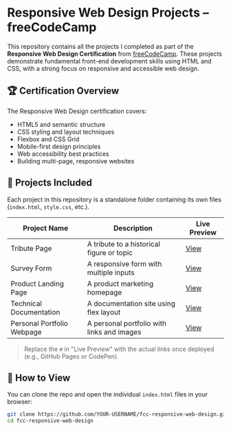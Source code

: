 # Responsive Web Design Projects – freeCodeCamp

This repository contains all the projects I completed as part of the **Responsive Web Design Certification** from [freeCodeCamp](https://www.freecodecamp.org/). These projects demonstrate fundamental front-end development skills using HTML and CSS, with a strong focus on responsive and accessible web design.

## 🏆 Certification Overview

The Responsive Web Design certification covers:

- HTML5 and semantic structure
- CSS styling and layout techniques
- Flexbox and CSS Grid
- Mobile-first design principles
- Web accessibility best practices
- Building multi-page, responsive websites

## 📁 Projects Included

Each project in this repository is a standalone folder containing its own files (`index.html`, `style.css`, etc.).

| Project Name                | Description                                 | Live Preview         |
|----------------------------|---------------------------------------------|----------------------|
| Tribute Page               | A tribute to a historical figure or topic   | [View](#)            |
| Survey Form                | A responsive form with multiple inputs      | [View](#)            |
| Product Landing Page       | A product marketing homepage                | [View](#)            |
| Technical Documentation    | A documentation site using flex layout      | [View](#)            |
| Personal Portfolio Webpage | A personal portfolio with links and images  | [View](#)            |

> Replace the `#` in "Live Preview" with the actual links once deployed (e.g., GitHub Pages or CodePen).

## 🚀 How to View

You can clone the repo and open the individual `index.html` files in your browser:
```bash
git clone https://github.com/YOUR-USERNAME/fcc-responsive-web-design.git
cd fcc-responsive-web-design
